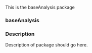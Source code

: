 This is the baseAnalysis   package 
### baseAnalysis
### Description
Description of package should go here.
